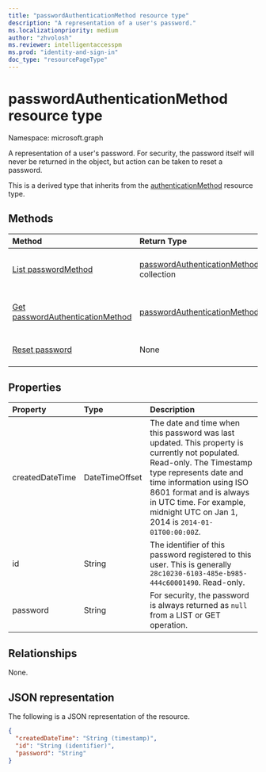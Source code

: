 ```yaml
---
title: "passwordAuthenticationMethod resource type"
description: "A representation of a user's password."
ms.localizationpriority: medium
author: "zhvolosh"
ms.reviewer: intelligentaccesspm
ms.prod: "identity-and-sign-in"
doc_type: "resourcePageType"
---
```


# passwordAuthenticationMethod resource type

Namespace: microsoft.graph


A representation of a user's password. For security, the password itself will never be returned in the object, but action can be taken to reset a password.

This is a derived type that inherits from the [authenticationMethod](authenticationmethod.md) resource type.

## Methods

| Method       | Return Type | Description |
|:-------------|:------------|:------------|
|[List passwordMethod](../api/authentication-list-passwordmethods.md) | [passwordAuthenticationMethod](passwordauthenticationmethod.md) collection | Read the properties and relationships of a user's **passwordAuthenticationMethod** objects. |
|[Get passwordAuthenticationMethod](../api/passwordauthenticationmethod-get.md) | [passwordAuthenticationMethod](passwordauthenticationmethod.md) | Read the properties and relationships of a user's **passwordAuthenticationMethod** object. |
|[Reset password](../api/authenticationmethod-resetpassword.md)|None|Reset a user's password in the cloud and, if synced, on-premises.|

## Properties

| Property     | Type        | Description |
|:-------------|:------------|:------------|
|createdDateTime|DateTimeOffset|The date and time when this password was last updated. This property is currently not populated. Read-only. The Timestamp type represents date and time information using ISO 8601 format and is always in UTC time. For example, midnight UTC on Jan 1, 2014 is `2014-01-01T00:00:00Z`.|
|id|String| The identifier of this password registered to this user. This is generally `28c10230-6103-485e-b985-444c60001490`. Read-only.|
|password|String|For security, the password is always returned as `null` from a LIST or GET operation.|

## Relationships

None.

## JSON representation

The following is a JSON representation of the resource.

<!-- {
  "blockType": "resource",
  "optionalProperties": [

  ],
  "@odata.type": "microsoft.graph.passwordAuthenticationMethod",
  "keyProperty": "id"
}-->

```json
{
  "createdDateTime": "String (timestamp)",
  "id": "String (identifier)",
  "password": "String"
}
```

<!-- uuid: 16cd6b66-4b1a-43a1-adaf-3a886856ed98
2019-02-04 14:57:30 UTC -->
<!-- {
  "type": "#page.annotation",
  "description": "passwordAuthenticationMethod resource",
  "keywords": "",
  "section": "documentation",
  "tocPath": ""
}-->


